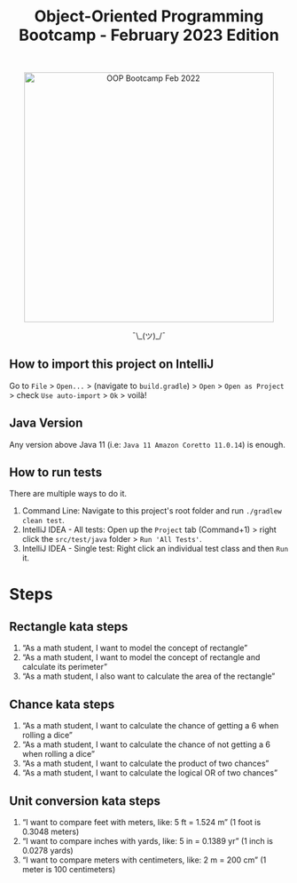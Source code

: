 <h1 align="center"> Object-Oriented Programming Bootcamp - February 2023 Edition </h1> <br>

<p align="center">
  <a href="https://gitpoint.co/">
    <img alt="OOP Bootcamp Feb 2022" title="oop-bootcamp" src="https://c.tenor.com/omNaWg3lke8AAAAC/predator-fire.gif" width="450">
  </a>
</p>

<p align="center">
  ¯\_(ツ)_/¯
</p>

## How to import this project on IntelliJ

Go to `File` > `Open...` > (navigate to `build.gradle`) > `Open` > `Open as Project` > check `Use auto-import` > `Ok` > voilà!

## Java Version

Any version above Java 11 (i.e: `Java 11 Amazon Coretto 11.0.14`) is enough.

## How to run tests

There are multiple ways to do it. 

1. Command Line: Navigate to this project's root folder and run `./gradlew clean test`.
2. IntelliJ IDEA - All tests: Open up the `Project` tab (Command+1) > right click the `src/test/java` folder > `Run 'All Tests'`.
3. IntelliJ IDEA - Single test: Right click an individual test class and then `Run` it.

# Steps

## Rectangle kata steps

1. “As a math student, I want to model the concept of rectangle”
2. “As a math student, I want to model the concept of rectangle and calculate its perimeter”
3. “As a math student, I also want to calculate the area of the rectangle”

## Chance kata steps

1. “As a math student, I want to calculate the chance of getting a 6 when rolling a dice”
2. “As a math student, I want to calculate the chance of not getting a 6 when rolling a dice”
3. “As a math student, I want to calculate the product of two chances”
4. “As a math student, I want to calculate the logical OR of two chances”

## Unit conversion kata steps

1. “I want to compare feet with meters, like: 5 ft = 1.524 m” (1 foot is 0.3048 meters)
2. “I want to compare inches with yards, like: 5 in = 0.1389 yr” (1 inch is 0.0278 yards)
3. “I want to compare meters with centimeters, like: 2 m = 200 cm” (1 meter is 100 centimeters)